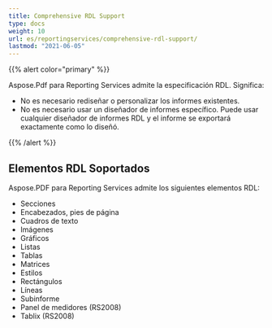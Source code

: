 ```yaml
---
title: Comprehensive RDL Support
type: docs
weight: 10
url: es/reportingservices/comprehensive-rdl-support/
lastmod: "2021-06-05"
---
```


{{% alert color="primary" %}}

Aspose.Pdf para Reporting Services admite la especificación RDL. Significa:

* No es necesario rediseñar o personalizar los informes existentes.
* No es necesario usar un diseñador de informes específico. Puede usar cualquier diseñador de informes RDL y el informe se exportará exactamente como lo diseñó.

{{% /alert %}}

## **Elementos RDL Soportados**
Aspose.PDF para Reporting Services admite los siguientes elementos RDL:

- Secciones
- Encabezados, pies de página
- Cuadros de texto
- Imágenes
- Gráficos
- Listas
- Tablas
- Matrices
- Estilos
- Rectángulos
- Líneas
- Subinforme
- Panel de medidores (RS2008)
- Tablix (RS2008)